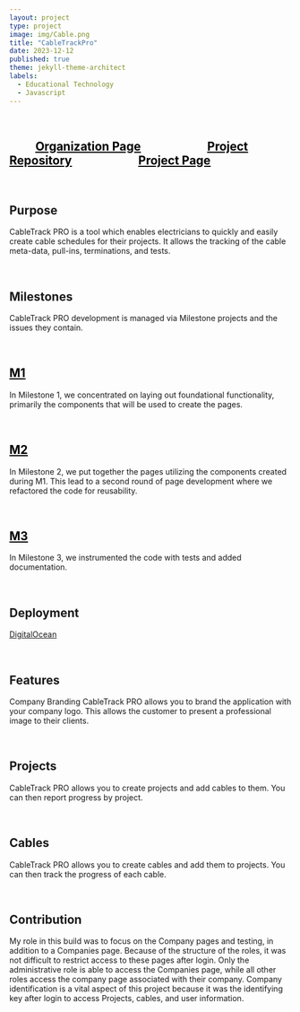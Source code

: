 ```yaml
---
layout: project
type: project
image: img/Cable.png
title: "CableTrackPro"
date: 2023-12-12
published: true
theme: jekyll-theme-architect
labels:
  - Educational Technology
  - Javascript
---
```

<br>

## &ensp; &ensp; &ensp; [<ins style="color: black">Organization Page</ins>](<https://ingeniouspartners.github.io/>)&ensp; &ensp; &ensp; &ensp; &ensp; &ensp; &ensp; &ensp;[<ins style="color: black">Project Repository</ins>](<https://github.com/ingeniouspartners/cabletrack.pro>)&ensp; &ensp; &ensp; &ensp; &ensp; &ensp; &ensp; &ensp;[<ins style="color: black">Project Page</ins>](<https://ingeniouspartners.github.io/#cabletrackpro>)

<br>

## Purpose
CableTrack PRO is a tool which enables electricians to quickly and easily create cable schedules for their projects. It allows the tracking of the cable meta-data, pull-ins, terminations, and tests.

 <br>

## Milestones
CableTrack PRO development is managed via Milestone projects and the issues they contain.

 <br>

## [<ins style="color: black">M1</ins>](https://github.com/orgs/ingeniouspartners/projects/1)
In Milestone 1, we concentrated on laying out foundational functionality, primarily the components that will be used to create the pages.

<br>

## [<ins style="color: black">M2</ins>](https://github.com/orgs/ingeniouspartners/projects/2)
In Milestone 2, we put together the pages utilizing the components created during M1. This lead to a second round of page development where we refactored the code for reusability.

<br>

## [<ins style="color: black">M3</ins>](https://github.com/orgs/ingeniouspartners/projects/3)
In Milestone 3, we instrumented the code with tests and added documentation.

<br>

## Deployment
[DigitalOcean](https://app.cabletrack.pro/)

<br>

## Features
Company Branding
CableTrack PRO allows you to brand the application with your company logo. This allows the customer to present a professional image to their clients.

<br>

## Projects
CableTrack PRO allows you to create projects and add cables to them. You can then report progress by project.

<br>

## Cables
CableTrack PRO allows you to create cables and add them to projects. You can then track the progress of each cable.

<br>

## Contribution
My role in this build was to focus on the Company pages and testing, in addition to a Companies page. Because of the structure of the roles, it was not difficult to restrict access to these pages after login. Only the administrative role is able to access the Companies page, while all other roles access the company page associated with their company. Company identification is a vital aspect of this project because it was the identifying key after login to access Projects, cables, and user information. 
